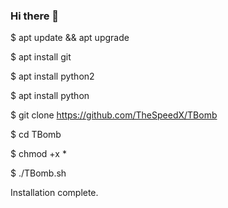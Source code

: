 ### Hi there 👋

<!--
**TricksSter/TricksSter** is a ✨ _special_ ✨ repository because its `README.md` (this file) appears on your GitHub profile.

Here are some ideas to get you started:

- 🔭 I’m currently working on ...
- 🌱 I’m currently learning ...
- 👯 I’m looking to collaborate on ...
- 🤔 I’m looking for help with ...
- 💬 Ask me about ...
- 📫 How to reach me: ...
- 😄 Pronouns: ...
- ⚡ Fun fact: ...
-->
 
$ apt update && apt upgrade

$ apt install git 

$ apt install python2

$ apt install python

$ git clone https://github.com/TheSpeedX/TBomb

$ cd TBomb

$ chmod +x *

$ ./TBomb.sh

Installation complete.

